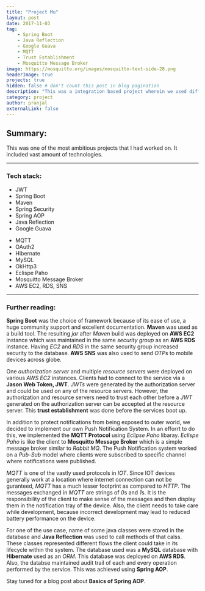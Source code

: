 ```yaml
---
title: "Project Mu"
layout: post
date: 2017-11-03
tag: 
    - Spring Boot
    - Java Reflection
    - Google Guava
    - MQTT
    - Trust Establishment
    - Mosquitto Message Broker
image: https://mosquitto.org/images/mosquitto-text-side-28.png
headerImage: true
projects: true
hidden: false # don't count this post in blog pagination
description: "This was a integration based project wherein we used different kinds of technologies for different kinds of tasks."
category: project
author: pranjal
externalLink: false
---
```


## Summary:
This was one of the most ambitious projects that I had worked on. It included vast amount of technologies.

---

### Tech stack:
<div class="side-by-side">
    <div class="toleft">
        <ul>
            <li>JWT</li>
            <li>Spring Boot</li>
            <li>Maven</li>
            <li>Spring Security</li>
            <li>Spring AOP</li>
            <li>Java Reflection</li>
            <li>Google Guava</li>
        </ul>
    </div>
    <div class="toright">
        <ul>
            <li>MQTT</li>
            <li>OAuth2</li>
            <li>Hibernate</li>
            <li>MySQL</li>
            <li>OkHttp3</li>
            <li>Eclispe Paho</li>
            <li>Mosquitto Message Broker</li>
            <li>AWS EC2, RDS, SNS</li>
        </ul>
    </div>
</div>

---

### Further reading:
**Spring Boot** was the choice of framework because of its ease of use, a huge community support and excellent documentation. **Maven** was used as a build tool. The resulting *jar* after *Maven* build was deployed on **AWS EC2** instance which was maintained in the same *security group* as an **AWS RDS** instance. Having *EC2* and *RDS* in the same security group increased security to the database. **AWS SNS** was also used to send *OTP*s to mobile devices across globe.

One *authorization server* and multiple *resource servers* were deployed on various *AWS EC2* instances. Clients had to connect to the service via a **Jason Web Token, JWT**. *JWTs* were generated by the authorization server and could be used on any of the resource servers. However, the authorization and resource servers need to trust each other before a *JWT* generated on the authorization server can be accepted at the resource server. This **trust establishment** was done before the services boot up.

In addition to protect notifications from being exposed to outer world, we decided to implement our own Push Notification System. In an efforrt to do this, we implemented the **MQTT Protocol** using *Eclipse Paho* libaray. *Eclispe Paho* is like the client to **Mosquitto Message Broker**  which is a simple message broker similar to *Rabbit MQ*. The Push Notification system worked on a *Pub-Sub* model where clients were subscribed to specific channel where notifications were published.

*MQTT* is one of the vastly used protocols in *IOT*. Since IOT devices generally work at a location where internet connection can not be guranteed, *MQTT* has a much lesser footprint as compared to *HTTP*. The messages exchanged in *MQTT* are strings of *0*s and *1*s. It is the responsibility of the client to make sense of the messages and then display them in the notification tray of the device. Also, the client needs to take care while development, because incorrect development may lead to reduced battery performance on the device.

For one of the use case, name of some java classes were stored in the database and **Java Reflection** was used to call methods of that calss. These classes represented different flows the client could take in its lifecycle within the system. The database used was a **MySQL** database with **Hibernate** used as an *ORM*. This database was deployed on **AWS RDS**. Also, the databse maintained audit trail of each and every operation performed by the service. This was achieved using **Spring AOP**.

Stay tuned for a blog post about **Basics of Spring AOP**.